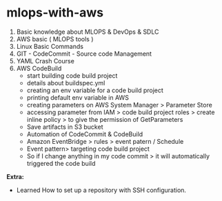 # mlops-with-aws

1. Basic knowledge about MLOPS & DevOps & SDLC
2. AWS basic ( MLOPS tools )
3. Linux Basic Commands
4. GIT - CodeCommit - Source code Management
5. YAML Crash Course
6. AWS CodeBuild
   - start building code build project
   - details about buildspec.yml
   - creating an env variable for a code build project
   - printing default env variable in AWS
   - creating parameters on AWS System Manager > Parameter Store
   - accessing parameter from IAM > code build project roles > create inline policy > to give the permission of GetParameters
   - Save artifacts in S3 bucket
   - Automation of CodeCommit & CodeBuild
   - Amazon EventBridge > rules > event patern / Schedule
   - Event pattern> targeting code build project
   - So if I change anything in my code commit > it will automatically triggered the code build
     
**Extra:**
 - Learned How to set up a repository with SSH configuration.
